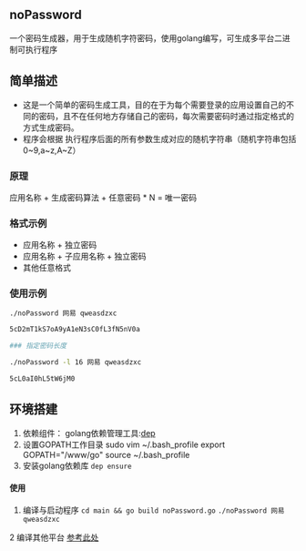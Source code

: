 ## noPassword
一个密码生成器，用于生成随机字符密码，使用golang编写，可生成多平台二进制可执行程序
## 简单描述
* 这是一个简单的密码生成工具，目的在于为每个需要登录的应用设置自己的不同的密码，且不在任何地方存储自己的密码，每次需要密码时通过指定格式的方式生成密码。
* 程序会根据 执行程序后面的所有参数生成对应的随机字符串（随机字符串包括0~9,a~z,A~Z）
### 原理
应用名称 + 生成密码算法 + 任意密码 * N = 唯一密码
### 格式示例
* 应用名称 + 独立密码
* 应用名称 + 子应用名称 + 独立密码
* 其他任意格式
### 使用示例
```bash
./noPassword 网易 qweasdzxc

5cD2mT1kS7oA9yA1eN3sC0fL3fN5nV0a

### 指定密码长度

./noPassword -l 16 网易 qweasdzxc

5cL0aI0hL5tW6jM0
```

## 环境搭建
1. 依赖组件：
   golang依赖管理工具:[dep](http://cf.meitu.com/confluence/pages/viewpage.action?pageId=35854688)
3. 设置GOPATH工作目录
   sudo vim ~/.bash_profile
   export GOPATH="/www/go"
   source ~/.bash_profile
4. 安装golang依赖库
   `dep ensure`

#### 使用
1. 编译与启动程序
`cd main && go build noPassword.go`
`./noPassword 网易 qweasdzxc`


2 编译其他平台
[参考此处](https://blog.csdn.net/panshiqu/article/details/53788067)